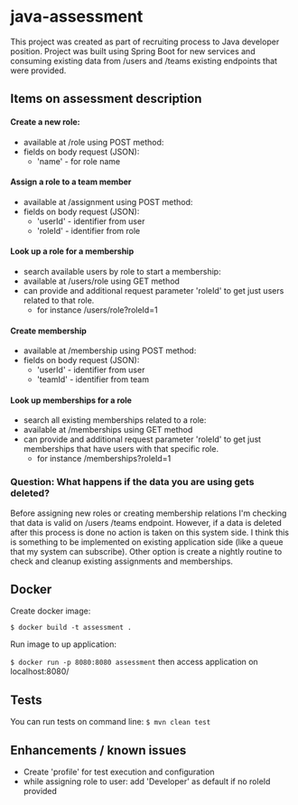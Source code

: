 # java-assessment
This project was created as part of recruiting process to Java developer position. Project was built using Spring Boot for new services and consuming existing data from /users and /teams existing endpoints that were provided.

## Items on assessment description
#### Create a new role:
- available at /role using POST method:
- fields on body request (JSON): 
  - 'name' - for role name
#### Assign a role to a team member
- available at /assignment using POST method:
- fields on body request (JSON): 
  - 'userId' - identifier from user
  - 'roleId' - identifier from role
#### Look up a role for a membership
- search available users by role to start a membership:
- available at /users/role using GET method
- can provide and additional request parameter 'roleId' to get just users related to that role.
  - for instance /users/role?roleId=1
#### Create membership
- available at /membership using POST method:
- fields on body request (JSON): 
  - 'userId' - identifier from user
  - 'teamId' - identifier from team
#### Look up memberships for a role
- search all existing memberships related to a role:
- available at /memberships using GET method
- can provide and additional request parameter 'roleId' to get just memberships that have users with that specific role.
  - for instance /memberships?roleId=1
 
### Question: What happens if the data you are using gets deleted?
Before assigning new roles or creating membership relations I'm checking that data is valid on /users /teams endpoint. 
However, if a data is deleted after this process is done no action is taken on this system side. 
I think this is something to be implemented on existing application side (like a queue that my system can subscribe). 
Other option is create a nightly routine to check and cleanup existing assignments and memberships.

## Docker
Create docker image:

<code>$ docker build -t assessment .</code>

Run image to up application:

<code>$ docker run -p 8080:8080 assessment</code>
then access application on localhost:8080/

## Tests
You can run tests on command line:
<code>$ mvn clean test</code>

## Enhancements / known issues
- Create 'profile' for test execution and configuration
- while assigning role to user: add 'Developer' as default if no roleId provided
